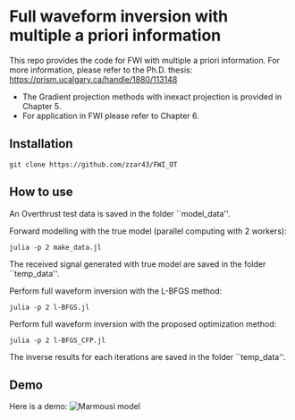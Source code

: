# Full waveform inversion with multiple a priori information

This repo provides the code for FWI with multiple a priori information.
For more information, please refer to the Ph.D. thesis:
https://prism.ucalgary.ca/handle/1880/113148
- The Gradient projection methods with inexact projection is provided in Chapter 5.
- For application in FWI please refer to Chapter 6.


## Installation
```
git clone https://github.com/zzar43/FWI_OT
```

## How to use

An Overthrust test data is saved in the folder ``model_data''.

Forward modelling with the true model (parallel computing with 2 workers):
```
julia -p 2 make_data.jl
```
The received signal generated with true model are saved in the folder ``temp_data''.

Perform full waveform inversion with the L-BFGS method:
```
julia -p 2 l-BFGS.jl
```

Perform full waveform inversion with the proposed optimization method:

```
julia -p 2 l-BFGS_CFP.jl
```

The inverse results for each iterations are saved in the folder ``temp_data''.

## Demo

Here is a demo:
![Marmousi model](https://github.com/zzar43/FWI_OT/blob/main/demo/marmousi.jpg)
